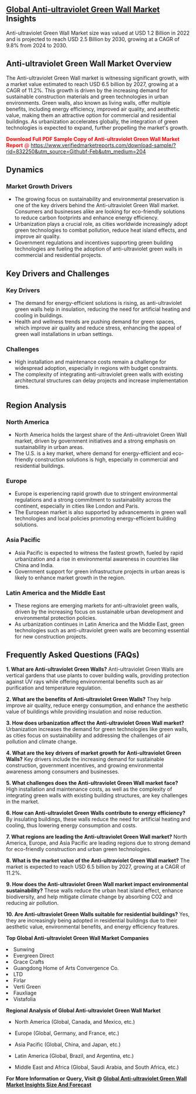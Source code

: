 <h2><a href="https://www.verifiedmarketreports.com/download-sample/?rid=832250&amp;utm_source=Githubf&amp;utm_medium=204" target="_blank">Global Anti-ultraviolet Green Wall Market</a> Insights</h2><p>Anti-ultraviolet Green Wall Market size was valued at USD 1.2 Billion in 2022 and is projected to reach USD 2.5 Billion by 2030, growing at a CAGR of 9.8% from 2024 to 2030.</p><p> <h2>Anti-ultraviolet Green Wall Market Overview</h2> <p>The Anti-ultraviolet Green Wall market is witnessing significant growth, with a market value estimated to reach USD 6.5 billion by 2027, growing at a CAGR of 11.2%. This growth is driven by the increasing demand for sustainable construction materials and green technologies in urban environments. Green walls, also known as living walls, offer multiple benefits, including energy efficiency, improved air quality, and aesthetic value, making them an attractive option for commercial and residential buildings. As urbanization accelerates globally, the integration of green technologies is expected to expand, further propelling the market's growth. </p> <p><p><span class=""><span style="color: #ff0000;"><strong>Download Full PDF Sample Copy of Anti-ultraviolet Green Wall Market Report</strong> @ </span><a href="https://www.verifiedmarketreports.com/download-sample/?rid=832250&amp;utm_source=Githubf-Feb&amp;utm_medium=204" target="_blank">https://www.verifiedmarketreports.com/download-sample/?rid=832250&amp;utm_source=Githubf-Feb&amp;utm_medium=204</a></span></p></p> <h2>Dynamics</h2> <h3>Market Growth Drivers</h3> <ul> <li>The growing focus on sustainability and environmental preservation is one of the key drivers behind the Anti-ultraviolet Green Wall market. Consumers and businesses alike are looking for eco-friendly solutions to reduce carbon footprints and enhance energy efficiency.</li> <li>Urbanization plays a crucial role, as cities worldwide increasingly adopt green technologies to combat pollution, reduce heat island effects, and improve air quality.</li> <li>Government regulations and incentives supporting green building technologies are fueling the adoption of anti-ultraviolet green walls in commercial and residential projects.</li> </ul> <h2>Key Drivers and Challenges</h2> <h3>Key Drivers</h3> <ul> <li>The demand for energy-efficient solutions is rising, as anti-ultraviolet green walls help in insulation, reducing the need for artificial heating and cooling in buildings.</li> <li>Health and wellness trends are pushing demand for green spaces, which improve air quality and reduce stress, enhancing the appeal of green wall installations in urban settings.</li> </ul> <h3>Challenges</h3> <ul> <li>High installation and maintenance costs remain a challenge for widespread adoption, especially in regions with budget constraints.</li> <li>The complexity of integrating anti-ultraviolet green walls with existing architectural structures can delay projects and increase implementation times.</li> </ul> <h2>Region Analysis</h2> <h3>North America</h3> <ul> <li>North America holds the largest share of the Anti-ultraviolet Green Wall market, driven by government initiatives and a strong emphasis on sustainability in urban areas.</li> <li>The U.S. is a key market, where demand for energy-efficient and eco-friendly construction solutions is high, especially in commercial and residential buildings.</li> </ul> <h3>Europe</h3> <ul> <li>Europe is experiencing rapid growth due to stringent environmental regulations and a strong commitment to sustainability across the continent, especially in cities like London and Paris.</li> <li>The European market is also supported by advancements in green wall technologies and local policies promoting energy-efficient building solutions.</li> </ul> <h3>Asia Pacific</h3> <ul> <li>Asia Pacific is expected to witness the fastest growth, fueled by rapid urbanization and a rise in environmental awareness in countries like China and India.</li> <li>Government support for green infrastructure projects in urban areas is likely to enhance market growth in the region.</li> </ul> <h3>Latin America and the Middle East</h3> <ul> <li>These regions are emerging markets for anti-ultraviolet green walls, driven by the increasing focus on sustainable urban development and environmental protection policies.</li> <li>As urbanization continues in Latin America and the Middle East, green technologies such as anti-ultraviolet green walls are becoming essential for new construction projects.</li> </ul> <h2>Frequently Asked Questions (FAQs)</h2> <p><strong>1. What are Anti-ultraviolet Green Walls?</strong> Anti-ultraviolet Green Walls are vertical gardens that use plants to cover building walls, providing protection against UV rays while offering environmental benefits such as air purification and temperature regulation.</p> <p><strong>2. What are the benefits of Anti-ultraviolet Green Walls?</strong> They help improve air quality, reduce energy consumption, and enhance the aesthetic value of buildings while providing insulation and noise reduction.</p> <p><strong>3. How does urbanization affect the Anti-ultraviolet Green Wall market?</strong> Urbanization increases the demand for green technologies like green walls, as cities focus on sustainability and addressing the challenges of air pollution and climate change.</p> <p><strong>4. What are the key drivers of market growth for Anti-ultraviolet Green Walls?</strong> Key drivers include the increasing demand for sustainable construction, government incentives, and growing environmental awareness among consumers and businesses.</p> <p><strong>5. What challenges does the Anti-ultraviolet Green Wall market face?</strong> High installation and maintenance costs, as well as the complexity of integrating green walls with existing building structures, are key challenges in the market.</p> <p><strong>6. How can Anti-ultraviolet Green Walls contribute to energy efficiency?</strong> By insulating buildings, these walls reduce the need for artificial heating and cooling, thus lowering energy consumption and costs.</p> <p><strong>7. What regions are leading the Anti-ultraviolet Green Wall market?</strong> North America, Europe, and Asia Pacific are leading regions due to strong demand for eco-friendly construction and urban green technologies.</p> <p><strong>8. What is the market value of the Anti-ultraviolet Green Wall market?</strong> The market is expected to reach USD 6.5 billion by 2027, growing at a CAGR of 11.2%.</p> <p><strong>9. How does the Anti-ultraviolet Green Wall market impact environmental sustainability?</strong> These walls reduce the urban heat island effect, enhance biodiversity, and help mitigate climate change by absorbing CO2 and reducing air pollution.</p> <p><strong>10. Are Anti-ultraviolet Green Walls suitable for residential buildings?</strong> Yes, they are increasingly being adopted in residential buildings due to their aesthetic value, environmental benefits, and energy efficiency features.</p> </p><p><strong>Top Global Anti-ultraviolet Green Wall Market Companies</strong></p><div data-test-id=""><p><li>Sunwing</li><li> Evergreen Direct</li><li> Grace Crafts</li><li> Guangdong Home of Arts Convergence Co.</li><li> LTD</li><li> Firlar</li><li> Verti Green</li><li> Fauxliage</li><li> Vistafolia</li></p><div><strong>Regional Analysis of&nbsp;Global Anti-ultraviolet Green Wall Market</strong></div><ul><li dir="ltr"><p dir="ltr">North America&nbsp;(Global, Canada, and Mexico, etc.)</p></li><li dir="ltr"><p dir="ltr">Europe (Global, Germany, and France, etc.)</p></li><li dir="ltr"><p dir="ltr">Asia Pacific&nbsp;(Global, China, and Japan, etc.)</p></li><li dir="ltr"><p dir="ltr">Latin America&nbsp;(Global, Brazil, and Argentina, etc.)</p></li><li dir="ltr">Middle East and Africa&nbsp;(Global, Saudi Arabia, and South Africa, etc.)</li></ul><p><strong>For More Information or Query, Visit @&nbsp;</strong><strong><a href="https://www.verifiedmarketreports.com/product/anti-ultraviolet-green-wall-market/?utm_source=Githubf&amp;utm_medium=204" target="_blank">Global Anti-ultraviolet Green Wall Market Insights Size And Forecast</a></strong></p></div>
